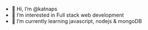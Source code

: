 - 👋 Hi, I’m @katnaps
- 👀 I’m interested in Full stack web development
- 🌱 I’m currently learning javascript, nodejs & mongoDB

<!---
katnaps/katnaps is a ✨ special ✨ repository because its `README.md` (this file) appears on your GitHub profile.
You can click the Preview link to take a look at your changes.
--->
